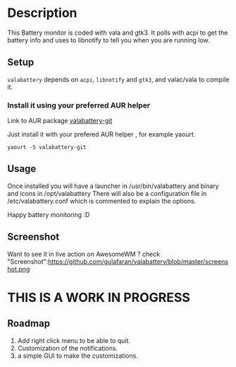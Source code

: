 # Description

This Battery monitor is coded with vala and gtk3. It polls with acpi to get the battery info and uses to libnotify to tell you when you are running low.

## Setup

`valabattery` depends on `acpi`, `libnotify` and `gtk3`, and valac/vala to compile it.

### Install it using your preferred AUR helper

Link to AUR package [valabattery-git](https://aur.archlinux.org/packages.php?ID=57261)

Just install it with your prefered AUR helper , for example yaourt.

`yaourt -S valabattery-git`

## Usage

Once installed you will have a launcher in /usr/bin/valabattery and binary and icons in /opt/valabattery
There will also be a configuration file in /etc/valabattery.conf which is commented to explain the options.

Happy battery monitoring :D

## Screenshot

Want to see it in live action on AwesomeWM ? check "Screenshot":https://github.com/gulafaran/valabattery/blob/master/screenshot.png

# THIS IS A WORK IN PROGRESS

## Roadmap
1. Add right click menu to be able to quit.
2. Customization of the notifications.
3. a simple GUI to make the customizations.
